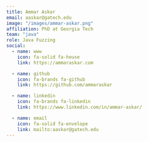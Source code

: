 ```yaml
---
title: Ammar Askar
email: aaskar@gatech.edu
image: "/images/ammar-askar.png"
affiliation: PhD at Georgia Tech
team: "java"
role: Java Fuzzing
social:
  - name: www
    icon: fa-solid fa-house
    link: https://ammaraskar.com

  - name: github
    icon: fa-brands fa-github
    link: https://github.com/ammaraskar

  - name: linkedin
    icon: fa-brands fa-linkedin
    link: https://www.linkedin.com/in/ammar-askar/

  - name: email
    icon: fa-solid fa-envelope
    link: mailto:aaskar@gatech.edu
---
```

